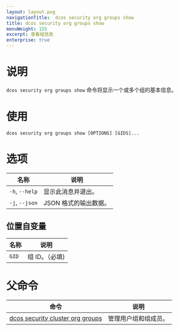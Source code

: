 ```yaml
---
layout: layout.pug
navigationTitle:  dcos security org groups show
title: dcos security org groups show
menuWeight: 155
excerpt: 查看组信息
enterprise: true
---
```


# 说明

`dcos security org groups show` 命令将显示一个或多个组的基本信息。

# 使用

```
dcos security org groups show [OPTIONS] [GIDS]...
```

# 选项

| 名称 | 说明 |
|---------|-------------|
|  `-h`, `--help` |                显示此消息并退出。|
| `-j`, `--json` | JSON 格式的输出数据。|

## 位置自变量

| 名称 | 说明 |
|---------|-------------|
| `GID` | 组 ID。（必填)|

# 父命令

| 命令 | 说明 |
|---------|-------------|
| [dcos security cluster org groups](/mesosphere/dcos/cn/1.13/cli/command-reference/dcos-security/dcos-security-org/dcos-security-org-groups/) |  管理用户组和组成员。 |
